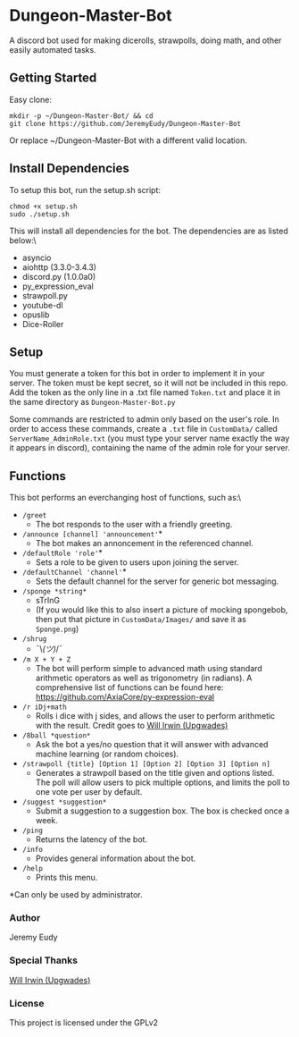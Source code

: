 # Dungeon-Master-Bot
A discord bot used for making dicerolls, strawpolls, doing math, and other easily automated tasks.

## Getting Started
Easy clone:
```
mkdir -p ~/Dungeon-Master-Bot/ && cd
git clone https://github.com/JeremyEudy/Dungeon-Master-Bot
```
Or replace ~/Dungeon-Master-Bot with a different valid location.

## Install Dependencies
To setup this bot, run the setup.sh script:
```
chmod +x setup.sh
sudo ./setup.sh
```
This will install all dependencies for the bot. The dependencies are as listed below:\
- asyncio
- aiohttp (3.3.0-3.4.3)
- discord.py (1.0.0a0)
- py_expression_eval
- strawpoll.py
- youtube-dl
- opuslib
- Dice-Roller

## Setup
You must generate a token for this bot in order to implement it in your server. The token must be kept secret, so it will not be included in this repo. Add the token as the only line in a .txt file named ```Token.txt``` and place it in the same directory as ```Dungeon-Master-Bot.py```

Some commands are restricted to admin only based on the user's role. In order to access these commands, create a `.txt` file in `CustomData/` called `ServerName_AdminRole.txt` (you must type your server name exactly the way it appears in discord), containing the name of the admin role for your server.

## Functions
This bot performs an everchanging host of functions, such as:\
- ```/greet```
  - The bot responds to the user with a friendly greeting.
- ```/announce [channel] 'announcement'```\*
  - The bot makes an annoncement in the referenced channel.
- ```/defaultRole 'role'```\*
  - Sets a role to be given to users upon joining the server.
- ```/defaultChannel 'channel'```\*
  - Sets the default channel for the server for generic bot messaging.
- ```/sponge *string*```
  - sTrInG
  - (If you would like this to also insert a picture of mocking spongebob, then put that picture in `CustomData/Images/` and save it as `Sponge.png`)
- ```/shrug```
  - ¯\\_(ツ)_/¯
- ```/m X + Y + Z```
  - The bot will perform simple to advanced math using standard arithmetic operators as well as trigonometry (in radians). A comprehensive list of functions can be found here: https://github.com/AxiaCore/py-expression-eval 
- ```/r iDj+math```
  - Rolls i dice with j sides, and allows the user to perform arithmetic with the result. Credit goes to [Will Irwin (Upgwades)](https://github.com/Upgwades "Will's Github")
- ```/8ball *question*```
  - Ask the bot a yes/no question that it will answer with advanced machine learning (or random choices).
- ```/strawpoll {title} [Option 1] [Option 2] [Option 3] [Option n]```
  - Generates a strawpoll based on the title given and options listed. The poll will allow users to pick multiple options, and limits the poll to one vote per user by default.
- ```/suggest *suggestion*```
  - Submit a suggestion to a suggestion box. The box is checked once a week.
- ```/ping```
  - Returns the latency of the bot.
- ```/info```
  - Provides general information about the bot.
- ```/help```
  - Prints this menu.

\*Can only be used by administrator.
### Author
Jeremy Eudy

### Special Thanks
[Will Irwin (Upgwades)](https://github.com/Upgwades "Will's Github")

### License
This project is licensed under the GPLv2
